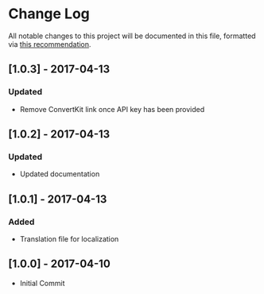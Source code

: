 # Change Log
All notable changes to this project will be documented in this file, formatted via [this recommendation](http://keepachangelog.com/).

## [1.0.3] - 2017-04-13
### Updated
- Remove ConvertKit link once API key has been provided

## [1.0.2] - 2017-04-13
### Updated
- Updated documentation

## [1.0.1] - 2017-04-13
### Added
- Translation file for localization

## [1.0.0] - 2017-04-10
- Initial Commit
